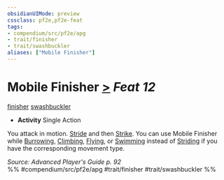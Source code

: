 ```yaml
---
obsidianUIMode: preview
cssclass: pf2e,pf2e-feat
tags:
- compendium/src/pf2e/apg
- trait/finisher
- trait/swashbuckler
aliases: ["Mobile Finisher"]
---
```

# Mobile Finisher  [>](chapter-9-playing-the-game.md#Actions "Single Action") *Feat 12*  
[finisher](finisher-apg.md "Finisher Combat Trait")  [swashbuckler](Reference/Rules/Traits/swashbuckler-apg.md "Swashbuckler Class Trait")  

- **Activity** Single Action

You attack in motion. [Stride](stride.md) and then [Strike](strike.md). You can use Mobile Finisher while [Burrowing](burrow.md), [Climbing](climb.md), [Flying](Reference/Rules/Actions/fly.md), or [Swimming](swim.md) instead of [Striding](stride.md) if you have the corresponding movement type.

*Source: Advanced Player's Guide p. 92*  
%% #compendium/src/pf2e/apg #trait/finisher #trait/swashbuckler %%